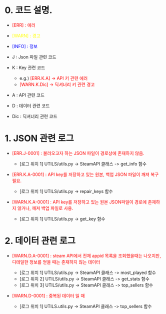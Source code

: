 # 0. 코드 설명.
- <span style="color: red">[ERR]  : 에러</span>
- <span style="color: yellow"> [WARN] : 경고</span>
- <span style="color: blue">[INFO] : 정보</span>

- J   : Json 파일 관련 코드
- K   : Key 관련 코드
    - e.g.) <span style="color: red">[ERR.K.A] -> API 키 관련 에러</span>
    -  <span style="color: red">[WARN.K.Dic] -> 딕셔너리 키 관련 경고</span>
- A   : API 관련 코드
- D   : 데이터 관련 코드
- Dic : 딕셔너리 관련 코드

# 1. JSON 관련 로그
- <span style="color: red">[ERR.J-0001] : 불러오고자 하는 JSON 파일이 경로상에 존재하지 않음.</span>
    - [로그 위치 1] UTILS/utils.py -> SteamAPI 클래스 -> get_info 함수

- <span style="color: red">[ERR.K.A-0001] : API key를 저장하고 있는 원본, 백업 JSON 파일이 깨져 복구 필요.</span>
    - [로그 위치 1] UTILS/utils.py -> repair_keys 함수


- <span style="color: red">[WARN.K.A-0001] : API key를 저장하고 있는 원본 JSON파일이 경로에 존재하지 않거나, 깨져 백업 파일로 사용.</span>
    - [로그 위치 1] UTILS/utils.py -> get_key 함수



# 2. 데이터 관련 로그
- <span style="color: red">[WARN.D.A-0001] : steam API에서 전체 appid 목록을 조회했을때는 나오지만, 디테일한 정보를 얻을 때는 존재하지 않는 데이터</span>
    - [로그 위치 1] UTILS/utils.py -> SteamAPI 클래스 -> most_played 함수
    - [로그 위치 2] UTILS/utils.py -> SteamAPI 클래스 -> get_stats 함수
    - [로그 위치 3] UTILS/utils.py -> SteamAPI 클래스 -> top_sellers 함수

- <span style="color: red">[WARN.D-0001] : 중복된 데이터 일 때</span>
    - [로그 위치 1] UTILS.utils.py -> SteamAPI 클래스 -> top_sellers 함수